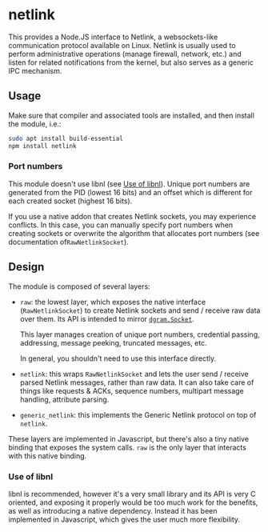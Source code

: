 # netlink

This provides a Node.JS interface to Netlink, a websockets-like
communication protocol available on Linux. Netlink is usually used
to perform administrative operations (manage firewall, network, etc.)
and listen for related notifications from the kernel, but also serves
as a generic IPC mechanism.


## Usage

Make sure that compiler and associated tools are installed, and then
install the module, i.e.:

~~~ bash
sudo apt install build-essential
npm install netlink
~~~

<!-- TODO: explain api -->

### Port numbers

This module doesn't use libnl (see [Use of libnl](#use-of-libnl)). Unique port numbers
are generated from the PID (lowest 16 bits) and an offset which
is different for each created socket (highest 16 bits).

If you use a native addon that creates Netlink sockets, you may
experience conflicts. In this case, you can manually specify port
numbers when creating sockets or overwrite the algorithm that
allocates port numbers (see documentation of`RawNetlinkSocket`).


## Design

The module is composed of several layers:

  - `raw`: the lowest layer, which exposes the native
    interface (`RawNetlinkSocket`) to create Netlink sockets and
    send / receive raw data over them. Its API is intended to
    mirror [`dgram.Socket`](https://nodejs.org/api/dgram.html).

    This layer manages creation of unique port numbers, credential
    passing, addressing, message peeking, truncated messages, etc.

    In general, you shouldn't need to use this interface directly.

  - `netlink`: this wraps `RawNetlinkSocket` and lets the user
    send / receive parsed Netlink messages, rather than raw data. It
    can also take care of things like requests & ACKs, sequence numbers,
    multipart message handling, attribute parsing.
  
  - `generic_netlink`: this implements the Generic Netlink protocol
    on top of `netlink`.

These layers are implemented in Javascript, but there's also a tiny
native binding that exposes the system calls. `raw` is the only layer
that interacts with this native binding.

### Use of libnl

libnl is recommended, however it's a very small library and
its API is very C oriented, and exposing it properly would be
too much work for the benefits, as well as introducing a native
dependency. Instead it has been implemented in Javascript, which
gives the user much more flexibility.
